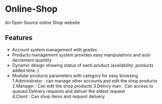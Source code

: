 # Online-Shop
An Open Source online Shop website  
## Features
- Account system management with grades
- Products management system provides easy manipulations and auto decrement quantity
- Dynamic design showing status of each product (availability ,products added time..)
- Modular products parameters with category for easy browsing
1.Administrator : can manage other accounts and edit the shop products 
2.Manager : Can edit the shop products
3.Delivry man : Can access to queued Delivery requests and deliver the oldest request  
4.Client : Can shop items and request delivery 
